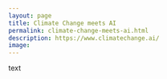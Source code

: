 ```yaml
---
layout: page
title: Climate Change meets AI
permalink: climate-change-meets-ai.html
description: https://www.climatechange.ai/
image: 
---
```

text
